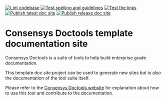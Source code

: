 [![Lint codebase](https://github.com/ConsenSys/doctools.template-site/actions/workflows/lint.yml/badge.svg)](https://github.com/ConsenSys/doctools.template-site/actions/workflows/lint.yml)
[![Test spelling and guidelines](https://github.com/ConsenSys/doctools.template-site/actions/workflows/spelling.yml/badge.svg)](https://github.com/ConsenSys/doctools.template-site/actions/workflows/spelling.yml)
[![Test the links](https://github.com/ConsenSys/doctools.template-site/actions/workflows/linkcheck.yml/badge.svg)](https://github.com/ConsenSys/doctools.template-site/actions/workflows/linkcheck.yml)
[![Publish latest doc site](https://github.com/ConsenSys/doctools.template-site/actions/workflows/latest_publish.yml/badge.svg)](https://github.com/ConsenSys/doctools.template-site/actions/workflows/latest_publish.yml)
[![Publish release doc site](https://github.com/ConsenSys/doctools.template-site/actions/workflows/release_publish.yml/badge.svg)](https://github.com/ConsenSys/doctools.template-site/actions/workflows/release_publish.yml)

# Consensys Doctools template documentation site

Consensys Doctools is a suite of tools to help build enterprise grade documentation.

This template doc site project can be used to generate new sites but is also the documentation
of the tool suite itself.

Please refer to the [Consensys Doctools website](https://consensys.net/docs/doctools/en/latest/) for explanation about
how to use this tool and contribute to the documentation.
